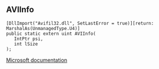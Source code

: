 ## AVIInfo

```
[DllImport("Avifil32.dll", SetLastError = true)][return: MarshalAs(UnmanagedType.U4)]
public static extern uint AVIInfo(
   IntPtr psi,
   int lSize
);
```

[Microsoft documentation](TODO)
